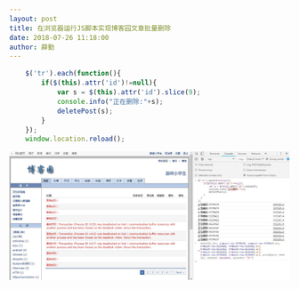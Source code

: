```yaml
---
layout: post
title: 在浏览器运行JS脚本实现博客园文章批量删除
date: 2018-07-26 11:18:00
author: 薛勤
---
```

```js
	$('tr').each(function(){
		if($(this).attr('id')!=null){
			var s = $(this).attr('id').slice(9);
			console.info("正在删除:"+s);
			deletePost(s);
		}
	});
	window.location.reload();
```
![](./20180726在浏览器运行JS脚本实现博客园文章批量删除/1136672-20180726141717951-287924390.jpg)

